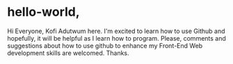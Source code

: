 # hello-world,
Hi Everyone, Kofi Adutwum here. I'm excited to learn how to use Github and hopefully, it will be helpful as I learn how to program. Please, comments and suggestions about how to use github to enhance my Front-End Web development skills are welcomed. Thanks.
